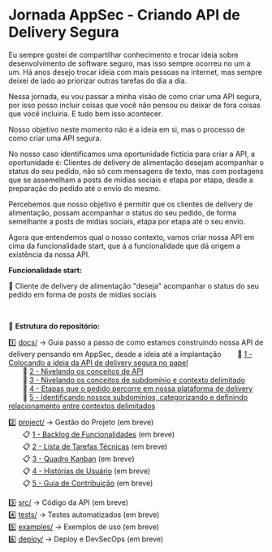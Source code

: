 # Jornada AppSec - Criando API de Delivery Segura

Eu  sempre  gostei  de  compartilhar  conhecimento  e  trocar  ideia  sobre  desenvolvimento  de  software  seguro,  mas  isso  sempre  ocorreu  no  um  a  um. Há  anos  desejo  trocar  ideia  com  mais  pessoas  na  internet,  mas  sempre  deixei de lado ao priorizar outras tarefas do dia a dia.

Nessa  jornada,  eu  vou  passar  a  minha  visão  de  como  criar  uma  API  segura, por  isso  posso  incluir  coisas  que  você  não  pensou  ou  deixar  de  fora  coisas  que você incluiria. E tudo bem isso acontecer.

Nosso  objetivo  neste  momento  não  é  a  ideia  em  si,  mas  o  processo  de  como criar  uma  API  segura.  

No  nosso  caso  identificamos uma  oportunidade  fictícia para criar a API, a oportunidade é:  Clientes  de  delivery de  alimentação  desejam  acompanhar  o  status  do  seu  pedido,  não  só  com mensagens  de  texto,  mas  com  postagens  que  se  assemelham  a  posts  de mídias  sociais  e  etapa  por  etapa,  desde  a  preparação  do  pedido  até  o envio do mesmo. 

Percebemos que nosso objetivo é permitir  que  os  clientes  de  delivery  de  alimentação,  possam acompanhar  o  status  do  seu  pedido,  de  forma  semelhante  a  posts  de  midias sociais, etapa por etapa até o seu envio. 

Agora que entendemos qual o nosso contexto, vamos criar nossa API em cima da funcionalidade start, que á a funcionalidade que dá origem a existência da nossa API.

**Funcionalidade start:**

🎯 Cliente  de  delivery  de  alimentação  "deseja"  acompanhar  o  status  do seu pedido em forma de posts de midias sociais 

<br>

📂 **Estrutura do repositório:**

1️⃣ [docs/](./docs) → Guia passo a passo de como estamos construindo nossa API de delivery pensando em AppSec, desde a ideia até a implantação
  📄 [1 - Colocando a ideia da API de delivery segura no papel](./docs/1-Colocando-a-ideia-da-API-de-delivery-segura-no-papel.pdf)  
  📄 [2 - Nivelando os conceitos de API](./docs/2-Nivelando-os-conceitos-de-API.pdf)  
  📄 [3 - Nivelando os conceitos de subdomínio e contexto delimitado](./docs/3-Nivelando-os-conceitos-de-subdomínio-e-contexto-delimitado.pdf)  
  📄 [4 - Etapas que o pedido percorre em nossa plataforma de delivery](./docs/4-Etapas-que-o-pedido-percorre-em-nossa-plataforma-de-delivery.pdf)  
  📄 [5 - Identificando nossos subdomínios, categorizando e definindo relacionamento entre contextos delimitados](./docs/5-Identificando-nossos-subdomínios-categorizando-e-definindo-relacionamento-entre-contextos-delimitados.pdf)  

2️⃣ [project/](./project) → Gestão do Projeto (em breve)  
  📋 [1 - Backlog de Funcionalidades](./project/backlog.md) (em breve)  
  📋 [2 - Lista de Tarefas Técnicas](./project/tarefas.md) (em breve)  
  📋 [3 - Quadro Kanban](./project/kanban.md) (em breve)  
  📋 [4 - Histórias de Usuário](./project/historias-de-usuario.md) (em breve)  
  📋 [5 - Guia de Contribuição](./project/contribuicao.md) (em breve)  

3️⃣ [src/](./src) → Código da API (em breve)  
4️⃣ [tests/](./tests) → Testes automatizados (em breve)  
5️⃣ [examples/](./examples) → Exemplos de uso (em breve)  
6️⃣ [deploy/](./deploy) → Deploy e DevSecOps (em breve)  
